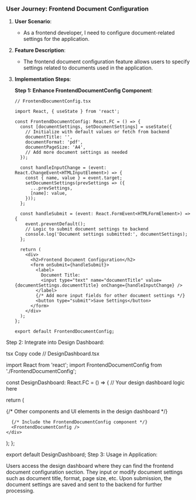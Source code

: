 <!-- frontend_document_config.md -->
### User Journey: Frontend Document Configuration

1. **User Scenario**: 
   - As a frontend developer, I need to configure document-related settings for the application.

2. **Feature Description**: 
   - The frontend document configuration feature allows users to specify settings related to documents used in the application.

3. **Implementation Steps**:

   **Step 1: Enhance FrontendDocumentConfig Component**:
   ```tsx
   // FrontendDocumentConfig.tsx
   
   import React, { useState } from 'react';

   const FrontendDocumentConfig: React.FC = () => {
     const [documentSettings, setDocumentSettings] = useState({
       // Initialize with default values or fetch from backend
       documentTitle: '',
       documentFormat: 'pdf',
       documentPageSize: 'A4',
       // Add more document settings as needed
     });

     const handleInputChange = (event: React.ChangeEvent<HTMLInputElement>) => {
       const { name, value } = event.target;
       setDocumentSettings(prevSettings => ({
         ...prevSettings,
         [name]: value,
       }));
     };

     const handleSubmit = (event: React.FormEvent<HTMLFormElement>) => {
       event.preventDefault();
       // Logic to submit document settings to backend
       console.log('Document settings submitted:', documentSettings);
     };

     return (
       <div>
         <h2>Frontend Document Configuration</h2>
         <form onSubmit={handleSubmit}>
           <label>
             Document Title:
             <input type="text" name="documentTitle" value={documentSettings.documentTitle} onChange={handleInputChange} />
           </label>
           {/* Add more input fields for other document settings */}
           <button type="submit">Save Settings</button>
         </form>
       </div>
     );
   };

   export default FrontendDocumentConfig;
Step 2: Integrate into Design Dashboard:

tsx
Copy code
// DesignDashboard.tsx

import React from 'react';
import FrontendDocumentConfig from './FrontendDocumentConfig';

const DesignDashboard: React.FC = () => {
  // Your design dashboard logic here
  
  return (
    <div>
      {/* Other components and UI elements in the design dashboard */}
      
      {/* Include the FrontendDocumentConfig component */}
      <FrontendDocumentConfig />
    </div>
  );
};

export default DesignDashboard;
Step 3: Usage in Application:

Users access the design dashboard where they can find the frontend document configuration section.
They input or modify document settings such as document title, format, page size, etc.
Upon submission, the document settings are saved and sent to the backend for further processing.